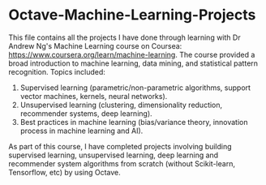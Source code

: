 # Octave-Machine-Learning-Projects
This file contains all the projects I have done through learning with Dr Andrew Ng's Machine Learning course on Coursea: 
https://www.coursera.org/learn/machine-learning.
The course provided a broad introduction to machine learning, data mining, and statistical pattern recognition. Topics included:

1) Supervised learning (parametric/non-parametric algorithms, support vector machines, kernels, neural networks).
2) Unsupervised learning (clustering, dimensionality reduction, recommender systems, deep learning).
3) Best practices in machine learning (bias/variance theory, innovation process in machine learning and AI).

As part of this course, I have completed projects involving building supervised learning, unsupervised learning, deep learning and recommender system algorithms from scratch (without Scikit-learn, Tensorflow, etc) by using Octave.
